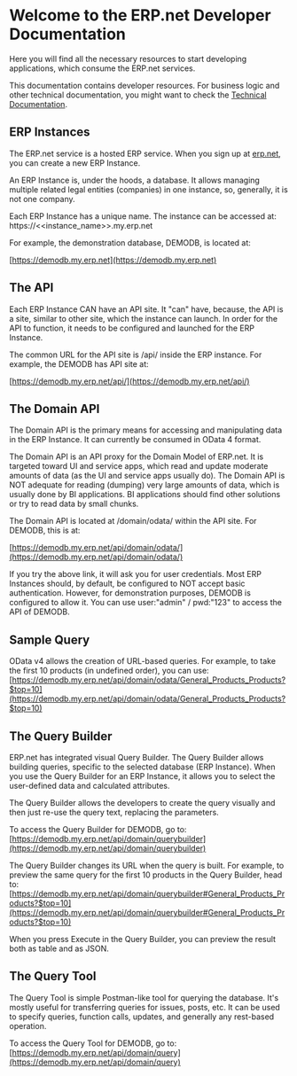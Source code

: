 # Welcome to the ERP.net Developer Documentation

Here you will find all the necessary resources to start developing applications, which consume the ERP.net services.

This documentation contains developer resources. For business logic and other technical documentation, you might want to check the [Technical Documentation](https://docs.erp.net/tech).

## ERP Instances
The ERP.net service is a hosted ERP service.
When you sign up at [erp.net](https://erp.net), you can create a new ERP Instance. 

An ERP Instance is, under the hoods, a database.
It allows managing multiple related legal entities (companies) in one instance, so, generally, it is not one company.

Each ERP Instance has a unique name. 
The instance can be accessed at:
https://<<instance_name>>.my.erp.net

For example, the demonstration database, DEMODB, is located at:

[https://demodb.my.erp.net](https://demodb.my.erp.net)

## The API
Each ERP Instance CAN have an API site. 
It "can" have, because, the API is a site, similar to other site, which the instance can launch. 
In order for the API to function, it needs to be configured and launched for the ERP Instance.

The common URL for the API site is /api/ inside the ERP instance. For example, the DEMODB has API site at:

[https://demodb.my.erp.net/api/](https://demodb.my.erp.net/api/)

## The Domain API
The Domain API is the primary means for accessing and manipulating data in the ERP Instance. 
It can currently be consumed in OData 4 format. 

The Domain API is an API proxy for the Domain Model of ERP.net.
It is targeted toward UI and service apps, which read and update moderate amounts of data (as the UI and service apps usually do).
The Domain API is NOT adequate for reading (dumping) very large amounts of data, which is usually done by BI applications.
BI applications should find other solutions or try to read data by small chunks.

The Domain API is located at /domain/odata/ within the API site. For DEMODB, this is at:

[https://demodb.my.erp.net/api/domain/odata/](https://demodb.my.erp.net/api/domain/odata/)

If you try the above link, it will ask you for user credentials. 
Most ERP Instances should, by default, be configured to NOT accept basic authentication.
However, for demonstration purposes, DEMODB is configured to allow it.
You can use user:"admin" / pwd:"123" to access the API of DEMODB.

## Sample Query
OData v4 allows the creation of URL-based queries.
For example, to take the first 10 products (in undefined order), you can use:
[https://demodb.my.erp.net/api/domain/odata/General_Products_Products?$top=10](https://demodb.my.erp.net/api/domain/odata/General_Products_Products?$top=10)

## The Query Builder
ERP.net has integrated visual Query Builder.
The Query Builder allows building queries, specific to the selected database (ERP Instance).
When you use the Query Builder for an ERP Instance, it allows you to select the user-defined data and calculated attributes.

The Query Builder allows the developers to create the query visually and then just re-use the query text, replacing the parameters.

To access the Query Builder for DEMODB, go to:
[https://demodb.my.erp.net/api/domain/querybuilder](https://demodb.my.erp.net/api/domain/querybuilder)

The Query Builder changes its URL when the query is built. 
For example, to preview the same query for the first 10 products in the Query Builder, head to:
[https://demodb.my.erp.net/api/domain/querybuilder#General_Products_Products?$top=10](https://demodb.my.erp.net/api/domain/querybuilder#General_Products_Products?$top=10)

When you press Execute in the Query Builder, you can preview the result both as table and as JSON.

## The Query Tool
The Query Tool is simple Postman-like tool for querying the database.
It's mostly useful for transferring queries for issues, posts, etc.
It can be used to specify queries, function calls, updates, and generally any rest-based operation.

To access the Query Tool for DEMODB, go to:
[https://demodb.my.erp.net/api/domain/query](https://demodb.my.erp.net/api/domain/query)

##
